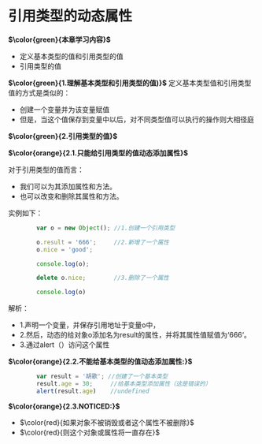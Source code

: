 # 引用类型的动态属性

**$\color{green}{本章学习内容}$**

- 定义基本类型的值和引用类型的值
- 引⽤类型的值

**$\color{green}{1.理解基本类型和引用类型的值)}$**
定义基本类型值和引⽤类型值的⽅式是类似的：

- 创建⼀个变量并为该变量赋值
- 但是，当这个值保存到变量中以后，对不同类型值可以执⾏的操作则⼤相径庭

**$\color{green}{2.引⽤类型的值}$**

**$\color{orange}{2.1.只能给引⽤类型的值动态添加属性}$**

对于引⽤类型的值而言：

- 我们可以为其添加属性和⽅法。
- 也可以改变和删除其属性和⽅法。

实例如下：

```javascript
        var o = new Object(); //1.创建⼀个引⽤类型

        o.result = '666';     //2.新增了⼀个属性
        o.nice = 'good';

        console.log(o);

        delete o.nice;        //3.删除了⼀个属性

        console.log(o)
```

解析：

- 1.声明一个变量，并保存引用地址于变量o中，
- 2.然后，动态的给对象o添加名为result的属性，并将其属性值赋值为‘666‘。
- 3.通过alert（）访问这个属性

**$\color{orange}{2.2.不能给基本类型的值动态添加属性:}$**

```javascript
        var result = '胡歌'; //创建了⼀个基本类型
        result.age = 30;     //给基本类型添加属性（这是错误的）
        alert(result.age)    //undefined
```

**$\color{orange}{2.3.NOTICED:}$**

- $\color{red}{如果对象不被销毁或者这个属性不被删除}$
- $\color{red}{则这个对象或属性将⼀直存在}$
